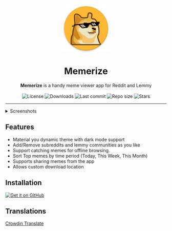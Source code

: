 <div align="center">
  <img width="150" src="/app/src/main/res/mipmap-xxxhdpi/ic_launcher.png" alt="App icon">
  <h1 align="center">Memerize</h1>
  <b>Memerize</b> is a handy meme viewer app for Reddit and Lemmy
</div>
<br>

<div align="center">
    <img alt="License" src="https://img.shields.io/github/license/SuhasDissa/MemerizeApp?color=c3e7ff&style=flat-square">
    <img alt="Downloads" src="https://img.shields.io/github/downloads/SuhasDissa/MemerizeApp/total.svg?color=c3e7ff&style=flat-square">
    <img alt="Last commit" src="https://img.shields.io/github/last-commit/SuhasDissa/MemerizeApp?color=c3e7ff&style=flat-square">
    <img alt="Repo size" src="https://img.shields.io/github/repo-size/SuhasDissa/MemerizeApp?color=c3e7ff&style=flat-square">
    <img alt="Stars" src="https://img.shields.io/github/stars/SuhasDissa/MemerizeApp?color=c3e7ff&style=flat-square">
    <br>
</div>

---

<details>
  <summary>  Screenshots</summary>
<p align="center">
  <img src="fastlane/metadata/android/en-US/images/phoneScreenshots/1.png" width="30%" />
  <img src="fastlane/metadata/android/en-US/images/phoneScreenshots/2.png" width="30%" />
  <img src="fastlane/metadata/android/en-US/images/phoneScreenshots/3.png" width="30%" />
</p>
<p align="center">
  <img src="fastlane/metadata/android/en-US/images/phoneScreenshots/4.png" width="30%" />
  <img src="fastlane/metadata/android/en-US/images/phoneScreenshots/5.png" width="30%" />
</p>
</details>

## Features
- Material you dynamic theme with dark mode support
- Add/Remove subreddits and lemmy communities as you like
- Support catching memes for offline browsing.
- Sort Top memes by time period (Today, This Week, This Month)
- Supports sharing memes from the app
- Allows custom download location

## Installation

[<img src="https://github.com/machiav3lli/oandbackupx/blob/034b226cea5c1b30eb4f6a6f313e4dadcbb0ece4/badge_github.png"
    alt="Get it on GitHub"
    height="80">](https://github.com/SuhasDissa/MemerizeApp/releases/latest)

## Translations
[Crowdin Translate](https://crowdin.com/project/memerize)
